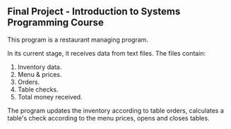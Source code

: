 ## Final Project - Introduction to Systems Programming Course

This program is a restaurant managing program.

In its current stage, it receives data from text files. The files contain:

1. Inventory data.
2. Menu & prices.
3. Orders.
4. Table checks.
5. Total money received.

The program updates the inventory according to table orders, calculates a table's check according to the menu prices, opens and closes tables.

